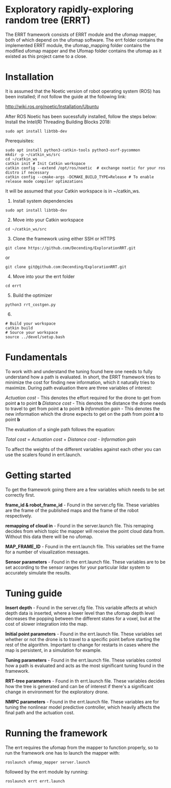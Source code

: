 # Exploratory rapidly-exploring random tree (ERRT)

The ERRT framework consists of ERRT module and the ufomap mapper, both of which depend on the ufomap software. The errt folder contains the implemented ERRT module, the ufomap_mapping folder contains the modified ufomap mapper and the Ufomap folder contains the ufomap as it existed as this project came to a close.

# Installation 

It is assumed that the Noetic version of robot operating system (ROS) has been installed; if not follow the guide at the following link:

http://wiki.ros.org/noetic/Installation/Ubuntu

After ROS Noetic has been sucessfully installed, follow the steps below:
Install the Intel(R) Threading Building Blocks 2018:
```
sudo apt install libtbb-dev
```

Prerequisites:
```
sudo apt install python3-catkin-tools python3-osrf-pycommon
mkdir -p ~/catkin_ws/src
cd ~/catkin_ws
catkin init # Init Catkin workspace
catkin config --extend /opt/ros/noetic  # exchange noetic for your ros distro if necessary
catkin config --cmake-args -DCMAKE_BUILD_TYPE=Release # To enable release mode compiler optimzations
```
It will be assumed that your Catkin workspace is in ~/catkin_ws.

1. Install system dependencies
```
sudo apt install libtbb-dev
```

2. Move into your Catkin workspace
```
cd ~/catkin_ws/src
```

3. Clone the framework using either SSH or HTTPS
```
git clone https://github.com/Decending/ExplorationRRT.git
```
or
```
git clone git@github.com:Decending/ExplorationRRT.git
```


4. Move into your the errt folder
```
cd errt
```

5. Build the optimizer
```
python3 rrt_costgen.py
```

6.
```
# Build your workspace
catkin build
# Source your workspace
source ../devel/setup.bash
```

# Fundamentals

To work with and understand the tuning found here one needs to fully understand how a path is evaluated. In short, the ERRT framework tries to minimize the cost for finding new information, which it naturally tries to maximize. During path evaluation there are three variables of interest:

*Actuation cost* - This denotes the effort required for the drone to get from point **a** to point **b**
*Distance cost* - This denotes the distance the drone needs to travel to get from point **a** to point **b**
*Information gain* - This denotes the new information which the drone expects to get on the path from point **a** to point **b**

The evaluation of a single path follows the equation:

*Total cost* = *Actuation cost* + *Distance cost* - *Information gain*

To affect the weights of the different variables against each other you can use the scalers found in errt.launch.

# Getting started

To get the framework going there are a few variables which needs to be set correctly first.

**frame_id & robot_frame_id** - Found in the server.cfg file. These variables are the frame of the published maps and the frame of the robot respectively.

**remapping of cloud in** - Found in the server.launch file. This remaping decides from which topic the mapper will receive the point cloud data from. Without this data there will be no ufomap.

**MAP_FRAME_ID** - Found in the errt.launch file. This variables set the frame for a number of visualization messages.

**Sensor parameters** - Found in the errt.launch file. These variables are to be set according to the sensor ranges for your particular lidar system to accurately simulate the results.

# Tuning guide

**Insert depth** - Found in the server.cfg file. This variable affects at which depth data is inserted, where a lower level than the ufomap depth level decreases the popping between the different states for a voxel, but at the cost of slower integration into the map.

**Initial point parameters** - Found in the errt.launch file. These variables set whether or not the drone is to travel to a specific point before starting the rest of the algorithm. Important to change for restarts in cases where the map is persistent, in a simulation for example.

**Tuning parameters** - Found in the errt.launch file. These variables control how a path is evaluated and acts as the most significant tuning found in the framework.

**RRT-tree parameters** - Found in th errt.launch file. These variables decides how the tree is generated and can be of interest if there's a significant change in environment for the exploratory drone.

**NMPC parameters** - Found in the errt.launch file. These variables are for tuning the nonlinear model predictive controller, which heavily affects the final path and the actuation cost.

# Running the framework

The errt requires the ufomap from the mapper to function properly, so to run the framework one has to launch the mapper with:
```
roslaunch ufomap_mapper server.launch
```
followed by the errt module by running:
```
roslaunch errt errt.launch
```
